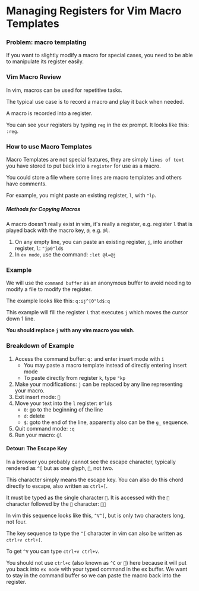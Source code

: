 # Managing Registers for Vim Macro Templates


### Problem: macro templating

If you want to slightly modify a macro for special cases, you need to be able to manipulate its register easily.


### Vim Macro Review

In vim, macros can be used for repetitive tasks.

The typical use case is to record a macro and play it back when needed.

A macro is recorded into a register.

You can see your registers by typing `reg` in the ex prompt. It looks like this: `:reg`.


### How to use Macro Templates

Macro Templates are not special features, they are simply `lines of text` you have stored to put back into a `register` for use as a macro.

You could store a file where some lines are macro templates and others have comments.

For example, you might paste an existing register, `l`, with `"lp`.


##### Methods for Copying Macros

A macro doesn't really exist in vim, it's really a register, e.g. register `l` that is played back with the macro key, `@`, e.g. `@l`.

1. On any empty line, you can paste an existing register, `j`, into another register, `l`: `"jp0"ld$`
2. In `ex mode`, use the command: `:let @l=@j`


### Example

We will use the `command buffer` as an anonymous buffer to avoid needing to modify a file to modify the register.

The example looks like this: `q:ij^[0"ld$:q`

This example will fill the register `l` that executes `j` which moves the cursor down 1 line.

**You should replace `j` with any vim macro you wish.**


### Breakdown of Example

1. Access the command buffer: `q:` and enter insert mode with `i`
    - You may paste a macro template instead of directly entering insert mode
    - To paste directly from register `k`, type `"kp`
2. Make your modifications: `j` can be replaced by any line representing your macro.
3. Exit insert mode: ``
4. Move your text into the `l` register: `0"ld$`
    - `0`: go to the beginning of the line
    - `d`: delete
    - `$`: goto the end of the line, apparently also can be the `g_` sequence.
5. Quit command mode: `:q`
6. Run your macro: `@l`


#### Detour: The Escape Key

In a browser you probably cannot see the escape character, typically rendered as `^[` but as one glyph, ``, not two.

This character simply means the escape key.  You can also do this chord directly to escape, also written as `ctrl+[`.  

It must be typed as the single character ``. It is accessed with the `` character followed by the `` character: `` 

In vim this sequence looks like this, `^V^[`, but is only two characters long, not four. 

The key sequence to type the `^[` character in vim can also be written as `ctrl+v ctrl+[`.

To get `^V` you can type `ctrl+v ctrl+v`.

You should not use `ctrl+c` (also known as `^C` or ``) here because it will put you back into `ex mode` with your typed command in the ex buffer. We want to stay in the command buffer so we can paste the macro back into the register.


